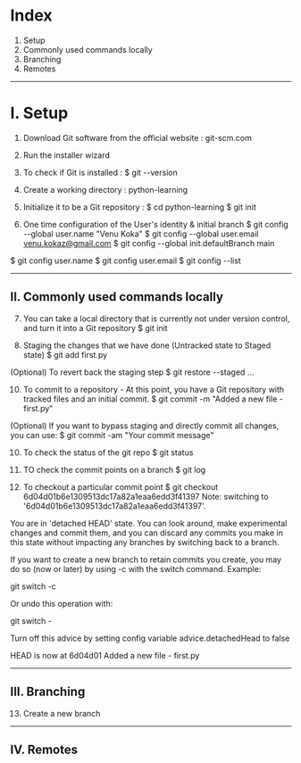 # Index
1. Setup
2. Commonly used commands locally
3. Branching
4. Remotes
-------------------------------------------------------------------------------------------------------------------------------------------------------------------------------------------------
# I. Setup
1. Download Git software from the official website : git-scm.com
2. Run the installer wizard

3. To check if Git is installed :
$ git --version

4. Create a working directory : python-learning

5. Initialize it to be a Git repository :
$ cd python-learning 
$ git init

6. One time configuration of the User's identity & initial branch 
$ git config --global user.name "Venu Koka"
$ git config --global user.email venu.kokaz@gmail.com
$ git config --global init.defaultBranch main

$ git config user.name
$ git config user.email
$ git config --list

-------------------------------------------------------------------------------------------------------------------------------------------------------------------------------------------------
## II. Commonly used commands locally  
7. You can take a local directory that is currently not under version control, and turn it into a Git repository
$ git init

8. Staging the changes that we have done (Untracked state to Staged state)
$ git add first.py

(Optional) To revert back the staging step
$ git restore --staged <file>...

10. To commit to a repository -  At this point, you have a Git repository with tracked files and an initial commit.
$ git commit -m "Added a new file - first.py"

(Optional) If you want to bypass staging and directly commit all changes, you can use:
$ git commit -am "Your commit message"

10. To check the status of the git repo
$ git status

11. TO check the commit points on a branch
$ git log   

12. To checkout a particular commit point 
$ git checkout 6d04d01b6e1309513dc17a82a1eaa6edd3f41397
Note: switching to '6d04d01b6e1309513dc17a82a1eaa6edd3f41397'.

You are in 'detached HEAD' state. You can look around, make experimental
changes and commit them, and you can discard any commits you make in this
state without impacting any branches by switching back to a branch.

If you want to create a new branch to retain commits you create, you may
do so (now or later) by using -c with the switch command. Example:

  git switch -c <new-branch-name>

Or undo this operation with:

  git switch -

Turn off this advice by setting config variable advice.detachedHead to false

HEAD is now at 6d04d01 Added a new file - first.py

-------------------------------------------------------------------------------------------------------------------------------------------------------------------------------------------------
## III. Branching
13. Create a new branch
    

-------------------------------------------------------------------------------------------------------------------------------------------------------------------------------------------------
## IV. Remotes


























